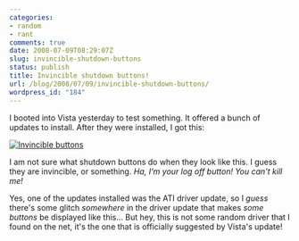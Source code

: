 ```yaml
---
categories:
- random
- rant
comments: true
date: 2008-07-09T08:29:07Z
slug: invincible-shutdown-buttons
status: publish
title: Invincible shutdown buttons!
url: /blog/2008/07/09/invincible-shutdown-buttons/
wordpress_id: "184"
---
```


I booted into Vista yesterday to test something. It offered a bunch of updates to install. After they were installed, I got this:

[![Invincible buttons](http://aras-p.info/blog/wp-content/uploads/2008/07/invincibleshutdown.jpg)](http://aras-p.info/blog/wp-content/uploads/2008/07/invincibleshutdown.jpg)

I am not sure what shutdown buttons do when they look like this. I guess they are invincible, or something. _Ha, I'm your log off button! You can't kill me!_

Yes, one of the updates installed was the ATI driver update, so I _guess_ there's some glitch _somewhere_ in the driver update that makes _some buttons_ be displayed like this... But hey, this is not some random driver that I found on the net, it's the one that is officially suggested by Vista's update!
